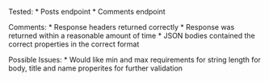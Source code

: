 ﻿Tested:
	* Posts endpoint
	* Comments endpoint

Comments:
	* Response headers returned correctly
	* Response was returned within a reasonable amount of time 
	* JSON bodies contained the correct properties in the correct format

Possible Issues:
	* Would like min and max requirements for string length for body, title and name properites for further validation
